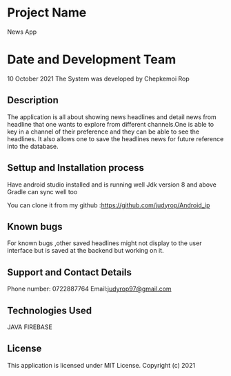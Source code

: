   
# Project Name
News App
# Date and Development Team
10 October 2021
The System was developed by Chepkemoi Rop
## Description
The application is all about showing news headlines and detail news from headline that one wants to explore from different channels.One is able to key in a channel of their preference and they can be able to see the headlines.
It also allows one to save the headlines news for future reference into the database.
## Settup and Installation process
Have android studio installed and is running well
Jdk version 8 and above
Gradle can sync well too

You can clone it from my github :https://github.com/judyrop/Android_ip
## Known bugs
For known bugs ,other saved headlines might not display to the user interface but is saved at the backend but working on it.
## Support and Contact Details
Phone number: 0722887764
Email:judyrop97@gmail.com
## Technologies Used
JAVA
FIREBASE 

## License
This  application is licensed under MIT License.
Copyright (c) 2021